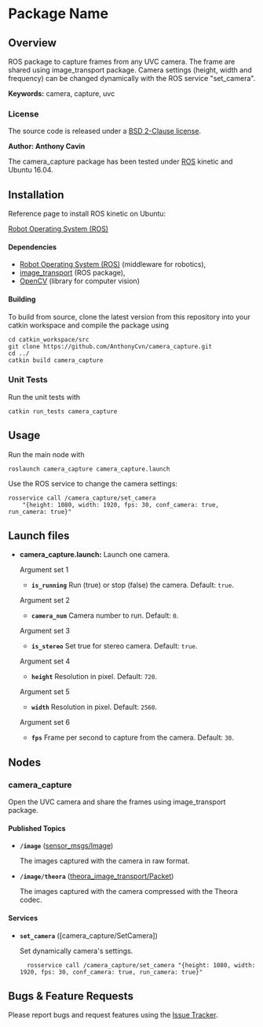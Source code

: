 # Package Name

## Overview

ROS package to capture frames from any UVC camera. The frame are shared using image_transport package.
Camera settings (height, width and frequency) can be changed dynamically with the ROS service "set_camera".

**Keywords:** camera, capture, uvc

### License

The source code is released under a [BSD 2-Clause license](https://github.com/AnthonyCvn/camera_capture/blob/master/LICENSE).

**Author: Anthony Cavin**

The camera_capture package has been tested under [ROS] kinetic and Ubuntu 16.04.

## Installation

Reference page to install ROS kinetic on Ubuntu:

[Robot Operating System (ROS)](http://wiki.ros.org/kinetic/Installation/Ubuntu)

#### Dependencies

- [Robot Operating System (ROS)](http://wiki.ros.org) (middleware for robotics),
- [image_transport](http://wiki.ros.org/image_transport) (ROS package),
- [OpenCV](https://opencv.org/) (library for computer vision)

#### Building

To build from source, clone the latest version from this repository into your catkin workspace and compile the package using

	cd catkin_workspace/src
	git clone https://github.com/AnthonyCvn/camera_capture.git
	cd ../
	catkin build camera_capture

### Unit Tests

Run the unit tests with

	catkin run_tests camera_capture

## Usage

Run the main node with

	roslaunch camera_capture camera_capture.launch

Use the ROS service to change the camera settings:

	rosservice call /camera_capture/set_camera 
		"{height: 1080, width: 1920, fps: 30, conf_camera: true, run_camera: true}"

## Launch files

* **camera_capture.launch:** Launch one camera.
    
    Argument set 1

    - **`is_running`** Run (true) or stop (false) the camera. Default: `true`.

    Argument set 2
	
     - **`camera_num`** Camera number to run. Default: `0`.

    Argument set 3
	
     - **`is_stereo`** Set true for stereo camera. Default: `true`.

    Argument set 4
	
     - **`height`** Resolution in pixel. Default: `720`.

    Argument set 5
	
     - **`width`** Resolution in pixel. Default: `2560`.

    Argument set 6
	
     - **`fps`** Frame per second to capture from the camera. Default: `30`.

## Nodes

### camera_capture

Open the UVC camera and share the frames using image_transport package.

#### Published Topics

* **`/image`** ([sensor_msgs/Image])

	The images captured with the camera in raw format.

* **`/image/theora`** ([theora_image_transport/Packet])

	The images captured with the camera compressed with the Theora codec.


#### Services

* **`set_camera`** ([camera_capture/SetCamera])

	Set dynamically camera's settings.

		rosservice call /camera_capture/set_camera "{height: 1080, width: 1920, fps: 30, conf_camera: true, run_camera: true}"


## Bugs & Feature Requests

Please report bugs and request features using the [Issue Tracker](https://github.com/AnthonyCvn/camera_capture/issues).


[ROS]: http://www.ros.org
[rviz]: http://wiki.ros.org/rviz
[sensor_msgs/Image]: http://docs.ros.org/api/sensor_msgs/html/msg/Image.html
[theora_image_transport/Packet]: http://docs.ros.org/api/theora_image_transport/html/msg/Packet.html
